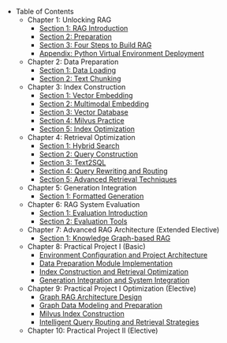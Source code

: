 - Table of Contents
    - Chapter 1: Unlocking RAG
        - [Section 1: RAG Introduction](en/chapter1/01_RAG_intro.md)
        - [Section 2: Preparation](chapter1/02_preparation.md)
        - [Section 3: Four Steps to Build RAG](chapter1/03_get_start_rag.md)
        - [Appendix: Python Virtual Environment Deployment](chapter1/04_virtualenv.md)
    - Chapter 2: Data Preparation
        - [Section 1: Data Loading](chapter2/04_data_load.md)
        - [Section 2: Text Chunking](chapter2/05_text_chunking.md)
    - Chapter 3: Index Construction
        - [Section 1: Vector Embedding](chapter3/06_vector_embedding.md)
        - [Section 2: Multimodal Embedding](chapter3/07_multimodal_embedding.md)
        - [Section 3: Vector Database](chapter3/08_vector_db.md)
        - [Section 4: Milvus Practice](chapter3/09_milvus.md)
        - [Section 5: Index Optimization](chapter3/10_index_optimization.md)
    - Chapter 4: Retrieval Optimization
        - [Section 1: Hybrid Search](chapter4/11_hybrid_search.md)
        - [Section 2: Query Construction](chapter4/12_query_construction.md)
        - [Section 3: Text2SQL](chapter4/13_text2sql.md)
        - [Section 4: Query Rewriting and Routing](chapter4/14_query_rewriting.md)
        - [Section 5: Advanced Retrieval Techniques](chapter4/15_advanced_retrieval_techniques.md)
    - Chapter 5: Generation Integration
        - [Section 1: Formatted Generation](chapter5/16_formatted_generation.md)
    - Chapter 6: RAG System Evaluation
        - [Section 1: Evaluation Introduction](chapter6/18_system_evaluation.md)
        - [Section 2: Evaluation Tools](chapter6/19_common_tools.md)
    - Chapter 7: Advanced RAG Architecture (Extended Elective)
        - [Section 1: Knowledge Graph-based RAG](chapter7/20_kg_rag.md)
    - Chapter 8: Practical Project I (Basic)
        - [Environment Configuration and Project Architecture](chapter8/01_env_architecture.md)
        - [Data Preparation Module Implementation](chapter8/02_data_preparation.md)
        - [Index Construction and Retrieval Optimization](chapter8/03_index_retrieval.md)
        - [Generation Integration and System Integration](chapter8/04_generation_sys.md)
    - Chapter 9: Practical Project I Optimization (Elective)
        - [Graph RAG Architecture Design](chapter9/01_graph_rag_architecture.md)
        - [Graph Data Modeling and Preparation](chapter9/02_graph_data_modeling.md)
        - [Milvus Index Construction](chapter9/03_index_construction.md)
        - [Intelligent Query Routing and Retrieval Strategies](chapter9/04_intelligent_query_routing.md)
    - Chapter 10: Practical Project II (Elective)
